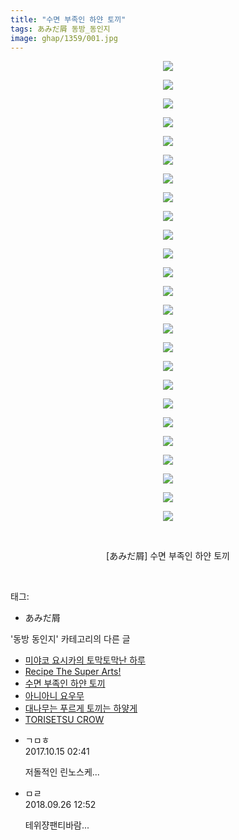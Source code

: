 ```yaml
---
title: "수면 부족인 하얀 토끼"
tags: あみだ屑 동방_동인지
image: ghap/1359/001.jpg
---
```

<div class="article">
<p style="text-align: center; clear: none; float: none;"><img src="{{ site.nasurl }}/ghap/1359/001.jpg"/></p>
<p style="text-align: center; clear: none; float: none;"><img src="{{ site.nasurl }}/ghap/1359/002.jpg"/></p>
<p style="text-align: center; clear: none; float: none;"><img src="{{ site.nasurl }}/ghap/1359/003.jpg"/></p>
<p style="text-align: center; clear: none; float: none;"><img src="{{ site.nasurl }}/ghap/1359/004.jpg"/></p>
<p style="text-align: center; clear: none; float: none;"><img src="{{ site.nasurl }}/ghap/1359/005.jpg"/></p>
<p style="text-align: center; clear: none; float: none;"><img src="{{ site.nasurl }}/ghap/1359/006.jpg"/></p>
<p style="text-align: center; clear: none; float: none;"><img src="{{ site.nasurl }}/ghap/1359/007.jpg"/></p>
<p style="text-align: center; clear: none; float: none;"><img src="{{ site.nasurl }}/ghap/1359/008.jpg"/></p>
<p style="text-align: center; clear: none; float: none;"><img src="{{ site.nasurl }}/ghap/1359/009.jpg"/></p>
<p style="text-align: center; clear: none; float: none;"><img src="{{ site.nasurl }}/ghap/1359/010.jpg"/></p>
<p style="text-align: center; clear: none; float: none;"><img src="{{ site.nasurl }}/ghap/1359/011.jpg"/></p>
<p style="text-align: center; clear: none; float: none;"><img src="{{ site.nasurl }}/ghap/1359/012.jpg"/></p>
<p style="text-align: center; clear: none; float: none;"><img src="{{ site.nasurl }}/ghap/1359/013.jpg"/></p>
<p style="text-align: center; clear: none; float: none;"><img src="{{ site.nasurl }}/ghap/1359/014.jpg"/></p>
<p style="text-align: center; clear: none; float: none;"><img src="{{ site.nasurl }}/ghap/1359/015.jpg"/></p>
<p style="text-align: center; clear: none; float: none;"><img src="{{ site.nasurl }}/ghap/1359/016.jpg"/></p>
<p style="text-align: center; clear: none; float: none;"><img src="{{ site.nasurl }}/ghap/1359/017.jpg"/></p>
<p style="text-align: center; clear: none; float: none;"><img src="{{ site.nasurl }}/ghap/1359/018.jpg"/></p>
<p style="text-align: center; clear: none; float: none;"><img src="{{ site.nasurl }}/ghap/1359/019.jpg"/></p>
<p style="text-align: center; clear: none; float: none;"><img src="{{ site.nasurl }}/ghap/1359/020.jpg"/></p>
<p style="text-align: center; clear: none; float: none;"><img src="{{ site.nasurl }}/ghap/1359/021.jpg"/></p>
<p style="text-align: center; clear: none; float: none;"><img src="{{ site.nasurl }}/ghap/1359/022.jpg"/></p>
<p style="text-align: center; clear: none; float: none;"><img src="{{ site.nasurl }}/ghap/1359/023.jpg"/></p>
<p style="text-align: center; clear: none; float: none;"><img src="{{ site.nasurl }}/ghap/1359/024.jpg"/></p>
<p style="text-align: center; clear: none; float: none;"><img src="{{ site.nasurl }}/ghap/1359/025.jpg"/></p>
<p style="text-align: center; clear: none; float: none;"><br/></p>
<p style="text-align: center; clear: none; float: none;">[あみだ屑] 수면 부족인 하얀 토끼</p>
<p><br/></p>
</div><div class="tagTrail">
<p>태그: </p>
<ul>
<li>あみだ屑</li>
</ul>
</div><div class="another">
<p>'동방 동인지' 카테고리의 다른 글</p>
<ul>
<li><a href="/2016-08-05-ghap_1361">미야코 요시카의 토막토막난 하루</a></li>
<li><a href="/2016-08-05-ghap_1360">Recipe The Super Arts!</a></li>
<li><a href="/2016-08-05-ghap_1359">수면 부족인 하얀 토끼</a></li>
<li><a href="/2016-08-05-ghap_1358">아니아니 요우무</a></li>
<li><a href="/2016-08-05-ghap_1357">대나무는 푸르게 토끼는 하얗게</a></li>
<li><a href="/2016-08-05-ghap_1356">TORISETSU CROW</a></li>
</ul>
</div><div class="cb_module cb_fluid">
<div class="cb_wrt cb_profile">
<div class="comment">
<ul>
<li class="cb_thumb_off" id="comment15105553">
<div class="cb_comment_area">
<div class="cb_info_area">
<div class="cb_section">
<span class="cb_nick_name">ㄱㅁㅎ</span>
</div>
<div class="cb_section">
<span class="cb_date">2017.10.15 02:41 </span>
</div>
</div>
<div class="cb_dsc_comment">
<p class="cb_dsc">
											저돌적인 린노스케...
										</p>
</div>
</div></li>
<li class="cb_thumb_off" id="comment15339908">
<div class="cb_comment_area">
<div class="cb_info_area">
<div class="cb_section">
<span class="cb_nick_name">ㅁㄹ</span>
</div>
<div class="cb_section">
<span class="cb_date">2018.09.26 12:52 </span>
</div>
</div>
<div class="cb_dsc_comment">
<p class="cb_dsc">
											테위쟝팬티바람...
										</p>
</div>
</div></li>
</ul>
</div>
</div><!-- commentList close -->
</div>
<br/>
<p id="refer"></p>
<br/>
